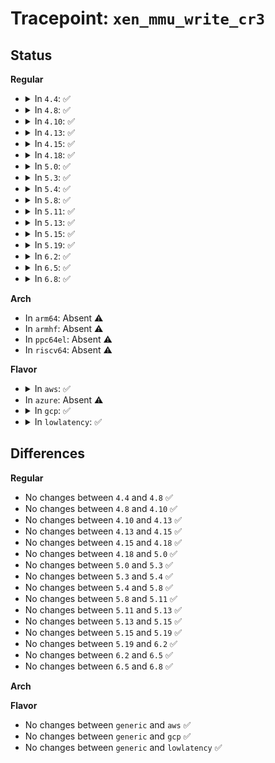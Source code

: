 # Tracepoint: <code>xen_mmu_write_cr3</code>

## Status
<b>Regular</b>
<ul>
<li>
<details>
<summary>In <code>4.4</code>: ✅</summary>

Event:

```c
struct trace_event_raw_xen_mmu_write_cr3 {
    struct trace_entry ent;
    bool kernel;
    long unsigned int cr3;
    char __data[0];
};
```
Function:

```c
void trace_event_raw_event_xen_mmu_write_cr3(void *__data, bool kernel, long unsigned int cr3);
```
</details>
</li>
<li>
<details>
<summary>In <code>4.8</code>: ✅</summary>

Event:

```c
struct trace_event_raw_xen_mmu_write_cr3 {
    struct trace_entry ent;
    bool kernel;
    long unsigned int cr3;
    char __data[0];
};
```
Function:

```c
void trace_event_raw_event_xen_mmu_write_cr3(void *__data, bool kernel, long unsigned int cr3);
```
</details>
</li>
<li>
<details>
<summary>In <code>4.10</code>: ✅</summary>

Event:

```c
struct trace_event_raw_xen_mmu_write_cr3 {
    struct trace_entry ent;
    bool kernel;
    long unsigned int cr3;
    char __data[0];
};
```
Function:

```c
void trace_event_raw_event_xen_mmu_write_cr3(void *__data, bool kernel, long unsigned int cr3);
```
</details>
</li>
<li>
<details>
<summary>In <code>4.13</code>: ✅</summary>

Event:

```c
struct trace_event_raw_xen_mmu_write_cr3 {
    struct trace_entry ent;
    bool kernel;
    long unsigned int cr3;
    char __data[0];
};
```
Function:

```c
void trace_event_raw_event_xen_mmu_write_cr3(void *__data, bool kernel, long unsigned int cr3);
```
</details>
</li>
<li>
<details>
<summary>In <code>4.15</code>: ✅</summary>

Event:

```c
struct trace_event_raw_xen_mmu_write_cr3 {
    struct trace_entry ent;
    bool kernel;
    long unsigned int cr3;
    char __data[0];
};
```
Function:

```c
void trace_event_raw_event_xen_mmu_write_cr3(void *__data, bool kernel, long unsigned int cr3);
```
</details>
</li>
<li>
<details>
<summary>In <code>4.18</code>: ✅</summary>

Event:

```c
struct trace_event_raw_xen_mmu_write_cr3 {
    struct trace_entry ent;
    bool kernel;
    long unsigned int cr3;
    char __data[0];
};
```
Function:

```c
void trace_event_raw_event_xen_mmu_write_cr3(void *__data, bool kernel, long unsigned int cr3);
```
</details>
</li>
<li>
<details>
<summary>In <code>5.0</code>: ✅</summary>

Event:

```c
struct trace_event_raw_xen_mmu_write_cr3 {
    struct trace_entry ent;
    bool kernel;
    long unsigned int cr3;
    char __data[0];
};
```
Function:

```c
void trace_event_raw_event_xen_mmu_write_cr3(void *__data, bool kernel, long unsigned int cr3);
```
</details>
</li>
<li>
<details>
<summary>In <code>5.3</code>: ✅</summary>

Event:

```c
struct trace_event_raw_xen_mmu_write_cr3 {
    struct trace_entry ent;
    bool kernel;
    long unsigned int cr3;
    char __data[0];
};
```
Function:

```c
void trace_event_raw_event_xen_mmu_write_cr3(void *__data, bool kernel, long unsigned int cr3);
```
</details>
</li>
<li>
<details>
<summary>In <code>5.4</code>: ✅</summary>

Event:

```c
struct trace_event_raw_xen_mmu_write_cr3 {
    struct trace_entry ent;
    bool kernel;
    long unsigned int cr3;
    char __data[0];
};
```
Function:

```c
void trace_event_raw_event_xen_mmu_write_cr3(void *__data, bool kernel, long unsigned int cr3);
```
</details>
</li>
<li>
<details>
<summary>In <code>5.8</code>: ✅</summary>

Event:

```c
struct trace_event_raw_xen_mmu_write_cr3 {
    struct trace_entry ent;
    bool kernel;
    long unsigned int cr3;
    char __data[0];
};
```
Function:

```c
void trace_event_raw_event_xen_mmu_write_cr3(void *__data, bool kernel, long unsigned int cr3);
```
</details>
</li>
<li>
<details>
<summary>In <code>5.11</code>: ✅</summary>

Event:

```c
struct trace_event_raw_xen_mmu_write_cr3 {
    struct trace_entry ent;
    bool kernel;
    long unsigned int cr3;
    char __data[0];
};
```
Function:

```c
void trace_event_raw_event_xen_mmu_write_cr3(void *__data, bool kernel, long unsigned int cr3);
```
</details>
</li>
<li>
<details>
<summary>In <code>5.13</code>: ✅</summary>

Event:

```c
struct trace_event_raw_xen_mmu_write_cr3 {
    struct trace_entry ent;
    bool kernel;
    long unsigned int cr3;
    char __data[0];
};
```
Function:

```c
void trace_event_raw_event_xen_mmu_write_cr3(void *__data, bool kernel, long unsigned int cr3);
```
</details>
</li>
<li>
<details>
<summary>In <code>5.15</code>: ✅</summary>

Event:

```c
struct trace_event_raw_xen_mmu_write_cr3 {
    struct trace_entry ent;
    bool kernel;
    long unsigned int cr3;
    char __data[0];
};
```
Function:

```c
void trace_event_raw_event_xen_mmu_write_cr3(void *__data, bool kernel, long unsigned int cr3);
```
</details>
</li>
<li>
<details>
<summary>In <code>5.19</code>: ✅</summary>

Event:

```c
struct trace_event_raw_xen_mmu_write_cr3 {
    struct trace_entry ent;
    bool kernel;
    long unsigned int cr3;
    char __data[0];
};
```
Function:

```c
void trace_event_raw_event_xen_mmu_write_cr3(void *__data, bool kernel, long unsigned int cr3);
```
</details>
</li>
<li>
<details>
<summary>In <code>6.2</code>: ✅</summary>

Event:

```c
struct trace_event_raw_xen_mmu_write_cr3 {
    struct trace_entry ent;
    bool kernel;
    long unsigned int cr3;
    char __data[0];
};
```
Function:

```c
void trace_event_raw_event_xen_mmu_write_cr3(void *__data, bool kernel, long unsigned int cr3);
```
</details>
</li>
<li>
<details>
<summary>In <code>6.5</code>: ✅</summary>

Event:

```c
struct trace_event_raw_xen_mmu_write_cr3 {
    struct trace_entry ent;
    bool kernel;
    long unsigned int cr3;
    char __data[0];
};
```
Function:

```c
void trace_event_raw_event_xen_mmu_write_cr3(void *__data, bool kernel, long unsigned int cr3);
```
</details>
</li>
<li>
<details>
<summary>In <code>6.8</code>: ✅</summary>

Event:

```c
struct trace_event_raw_xen_mmu_write_cr3 {
    struct trace_entry ent;
    bool kernel;
    long unsigned int cr3;
    char __data[0];
};
```
Function:

```c
void trace_event_raw_event_xen_mmu_write_cr3(void *__data, bool kernel, long unsigned int cr3);
```
</details>
</li>
</ul>
<b>Arch</b>
<ul>
<li>
In <code>arm64</code>: Absent ⚠️
</li>
<li>
In <code>armhf</code>: Absent ⚠️
</li>
<li>
In <code>ppc64el</code>: Absent ⚠️
</li>
<li>
In <code>riscv64</code>: Absent ⚠️
</li>
</ul>
<b>Flavor</b>
<ul>
<li>
<details>
<summary>In <code>aws</code>: ✅</summary>

Event:

```c
struct trace_event_raw_xen_mmu_write_cr3 {
    struct trace_entry ent;
    bool kernel;
    long unsigned int cr3;
    char __data[0];
};
```
Function:

```c
void trace_event_raw_event_xen_mmu_write_cr3(void *__data, bool kernel, long unsigned int cr3);
```
</details>
</li>
<li>
In <code>azure</code>: Absent ⚠️
</li>
<li>
<details>
<summary>In <code>gcp</code>: ✅</summary>

Event:

```c
struct trace_event_raw_xen_mmu_write_cr3 {
    struct trace_entry ent;
    bool kernel;
    long unsigned int cr3;
    char __data[0];
};
```
Function:

```c
void trace_event_raw_event_xen_mmu_write_cr3(void *__data, bool kernel, long unsigned int cr3);
```
</details>
</li>
<li>
<details>
<summary>In <code>lowlatency</code>: ✅</summary>

Event:

```c
struct trace_event_raw_xen_mmu_write_cr3 {
    struct trace_entry ent;
    bool kernel;
    long unsigned int cr3;
    char __data[0];
};
```
Function:

```c
void trace_event_raw_event_xen_mmu_write_cr3(void *__data, bool kernel, long unsigned int cr3);
```
</details>
</li>
</ul>

## Differences
<b>Regular</b>
<ul>
<li>
No changes between <code>4.4</code> and <code>4.8</code> ✅
</li>
<li>
No changes between <code>4.8</code> and <code>4.10</code> ✅
</li>
<li>
No changes between <code>4.10</code> and <code>4.13</code> ✅
</li>
<li>
No changes between <code>4.13</code> and <code>4.15</code> ✅
</li>
<li>
No changes between <code>4.15</code> and <code>4.18</code> ✅
</li>
<li>
No changes between <code>4.18</code> and <code>5.0</code> ✅
</li>
<li>
No changes between <code>5.0</code> and <code>5.3</code> ✅
</li>
<li>
No changes between <code>5.3</code> and <code>5.4</code> ✅
</li>
<li>
No changes between <code>5.4</code> and <code>5.8</code> ✅
</li>
<li>
No changes between <code>5.8</code> and <code>5.11</code> ✅
</li>
<li>
No changes between <code>5.11</code> and <code>5.13</code> ✅
</li>
<li>
No changes between <code>5.13</code> and <code>5.15</code> ✅
</li>
<li>
No changes between <code>5.15</code> and <code>5.19</code> ✅
</li>
<li>
No changes between <code>5.19</code> and <code>6.2</code> ✅
</li>
<li>
No changes between <code>6.2</code> and <code>6.5</code> ✅
</li>
<li>
No changes between <code>6.5</code> and <code>6.8</code> ✅
</li>
</ul>
<b>Arch</b>
<ul>
</ul>
<b>Flavor</b>
<ul>
<li>
No changes between <code>generic</code> and <code>aws</code> ✅
</li>
<li>
No changes between <code>generic</code> and <code>gcp</code> ✅
</li>
<li>
No changes between <code>generic</code> and <code>lowlatency</code> ✅
</li>
</ul>
